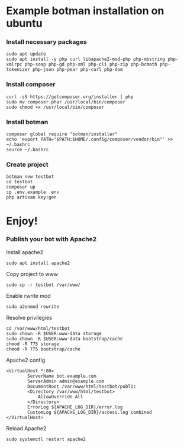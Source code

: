 # Example botman installation on ubuntu

### Install necessary packages
```
sudo apt update
sudo apt install -y php curl libapache2-mod-php php-mbstring php-xmlrpc php-soap php-gd php-xml php-cli php-zip php-bcmath php-tokenizer php-json php-pear php-curl php-dom

```
### Install composer
```
curl -sS https://getcomposer.org/installer | php
sudo mv composer.phar /usr/local/bin/composer
sudo chmod +x /usr/local/bin/composer

```
### Install botman
```
composer global require "botman/installer"
echo 'export PATH="$PATH:$HOME/.config/composer/vendor/bin"' >> ~/.bashrc
source ~/.bashrc

```
### Create project
```
botman new testbot
cd testbot
composer up
cp .env.example .env
php artisan key:gen

```
# Enjoy!

### Publish your bot with Apache2
<p> Install apache2
  
```
sudo apt install apache2

```

<p> Copy project to www
  
```
sudo cp -r testbot /var/www/

```

<p> Enable rwrite mod
  
```
sudo a2enmod rewrite

```
  
<p> Resolve privilegies
  
```
cd /var/www/html/testbot
sudo chown -R $USER:www-data storage
sudo chown -R $USER:www-data bootstrap/cache
chmod -R 775 storage
chmod -R 775 bootstrap/cache

```
<p> Apache2 config
        
```
<VirtualHost *:80>
        ServerName bot.example.com
        ServerAdmin admin@example.com
        DocumentRoot /var/www/html/testbot/public
        <Directory /var/www/html/testbot>
            AllowOverride All
        </Directory>
        ErrorLog ${APACHE_LOG_DIR}/error.log
        CustomLog ${APACHE_LOG_DIR}/access.log combined
</VirtualHost>
```
<p> Reload Apache2
  
```
sudo systemctl restart apache2

```
  
